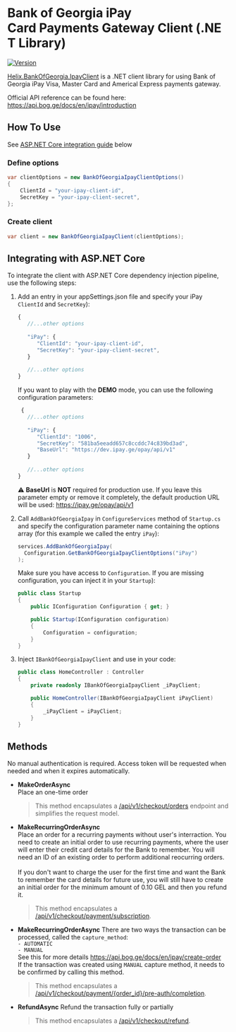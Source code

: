 # Bank of Georgia iPay Card Payments Gateway Client (.NET Library)

[![Version](https://helix.ge/helix-bankofgeorgia-ipayclient-nuget.svg?1-2-0)](https://www.nuget.org/packages/Helix.BankOfGeorgia.IpayClient)

[Helix.BankOfGeorgia.IpayClient](https://www.nuget.org/packages/Helix.BankOfGeorgia.IpayClient) is a .NET client library for using Bank of Georgia iPay Visa, Master Card and Americal Express payments gateway.

Official API reference can be found here: \
https://api.bog.ge/docs/en/ipay/introduction

## How To Use
See [ASP.NET Core integration guide](#integrating-with-aspnet-core) below

### Define options
```csharp
var clientOptions = new BankOfGeorgiaIpayClientOptions()
{
    ClientId = "your-ipay-client-id",
    SecretKey = "your-ipay-client-secret",
};
```

### Create client
```csharp
var client = new BankOfGeorgiaIpayClient(clientOptions);
```


## Integrating with ASP.NET Core
To integrate the client with ASP.NET Core dependency injection pipeline, use the following steps:

1. Add an entry in your appSettings.json file and specify your iPay `ClientId` and `SecretKey`):
    ```js 
    {
       //...other options
       
       "iPay": {
          "ClientId": "your-ipay-client-id",
          "SecretKey": "your-ipay-client-secret",
       }
  
       //...other options
    }
    ```

    If you want to play with the **DEMO** mode, you can use the following configuration parameters:
    ````js
     {
       //...other options
       
       "iPay": {
          "ClientId": "1006",
          "SecretKey": "581ba5eeadd657c8ccddc74c839bd3ad",
          "BaseUrl": "https://dev.ipay.ge/opay/api/v1"
       }
  
       //...other options
    }
    ````
    :warning: **BaseUrl** is **NOT** required for production use. If you leave this parameter empty or remove it completely, the default production URL will be used: https://ipay.ge/opay/api/v1
2. Call `AddBankOfGeorgiaIpay` in `ConfigureServices` method of `Startup.cs` and specify the configuration parameter name containing the options array (for this example we called the entry `iPay`):
    ```csharp
    services.AddBankOfGeorgiaIpay(
      Configuration.GetBankOfGeorgiaIpayClientOptions("iPay")
    );
    ```

    Make sure you have access to `Configuration`. If you are missing configuration, you can inject it in your `Startup`):   
    ```csharp
    public class Startup
    {
        public IConfiguration Configuration { get; }
    
        public Startup(IConfiguration configuration)
        {
            Configuration = configuration;
        }
    }
    ```

3. Inject `IBankOfGeorgiaIpayClient` and use in your code:    
    ```csharp
    public class HomeController : Controller
    {
        private readonly IBankOfGeorgiaIpayClient _iPayClient;
    
        public HomeController(IBankOfGeorgiaIpayClient iPayClient)
        {
            _iPayClient = iPayClient;
        }
    }
    ```

## Methods
No manual authentication is required. Access token will be requested when needed and when it expires automatically.

* **MakeOrderAsync**    
Place an one-time order
    
    > This method encapsulates a [/api/v1/checkout/orders](https://api.bog.ge/docs/en/ipay/create-order) endpoint and simplifies the request model. 


* **MakeRecurringOrderAsync**    
Place an order for a recurring payments without user's interraction. You need to create an initial order to use recurring payments, where the user will enter their credit card details for the Bank to remember. You will need an ID of an existing order to perform additional reocurring orders.\
\
If you don't want to charge the user for the first time and want the Bank to remember the card details for future use, you will still have to create an initial order for the minimum amount of 0.10 GEL and then you refund it.
    
    > This method encapsulates a [/api/v1/checkout/payment/subscription](https://api.bog.ge/docs/en/ipay/recurring-payments). 

* **MakeRecurringOrderAsync**
There are two ways the transaction can be processed, called the `capture_method`: \
`- AUTOMATIC` \
`- MANUAL` \
See this for more details https://api.bog.ge/docs/en/ipay/create-order \
If the transaction was created using `MANUAL` capture method, it needs to be confirmed by calling this method.
    
    > This method encapsulates a [/api/v1/checkout/payment/{order_id}/pre-auth/completion](https://api.bog.ge/docs/en/ipay/pre-authorization). 

* **RefundAsync**
Refund the transaction fully or partially
    
    > This method encapsulates a [/api/v1/checkout/refund](https://api.bog.ge/docs/en/ipay/refund). 
